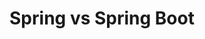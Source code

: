 ---
title: "Spring vs Spring Boot"
last_modified_at: 2023-12-17
categories:
  - Versus
tags:
  - Spring
  - TIL
toc: true
toc_sticky: true
toc_label: "TIL"
published: false
---
